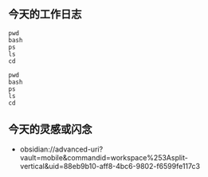 ## 今天的工作日志

```shell [1,3,5]
pwd
bash 
ps
ls
cd
```

```shell [1|3-5]
pwd
bash 
ps
ls
cd
```

## 今天的灵感或闪念

- obsidian://advanced-uri?vault=mobile&commandid=workspace%253Asplit-vertical&uid=88eb9b10-aff8-4bc6-9802-f6599fe117c3
